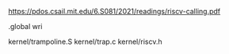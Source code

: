 
https://pdos.csail.mit.edu/6.S081/2021/readings/riscv-calling.pdf

.global wri





kernel/trampoline.S
kernel/trap.c
kernel/riscv.h
